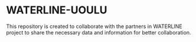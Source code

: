 # WATERLINE-UOULU
This repository is created to collaborate with the partners in WATERLINE project to share the necessary data and information for better collaboration.
